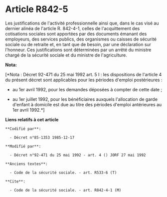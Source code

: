 # Article R842-5

Les justifications de l'activité professionnelle ainsi que, dans le cas visé au dernier alinéa de l'article R. 842-4-1,
celles de l'acquittement des cotisations sociales sont apportées par des documents émanant des employeurs, des services
publics, des organismes ou caisses de sécurité sociale ou de retraite et, en tant que de besoin, par une déclaration sur
l'honneur. Ces justifications sont déterminées par un arrêté du ministre chargé de la sécurité sociale et du ministre de
l'agriculture.

**Nota:**

[*Nota : Décret 92-471 du 25 mai 1992 art. 5 I : les dispositions de l'article 4 du présent décret sont applicables pour les
périodes d'emploi postérieures :

- au 1er avril 1992, pour les demandes déposées à compter de cette date ;

- au 1er juillet 1992, pour les bénéficiaires auxquels l'allocation de garde d'enfant à domicile est due au titre des
périodes d'emploi antérieures au 1er avril 1992.*]

**Liens relatifs à cet article**

	**Codifié par**:

	  - Décret n°85-1353 1985-12-17

	**Modifié par**:

	  - Décret n°92-471 du 25 mai 1992 - art. 4 () JORF 27 mai 1992

	**Anciens textes**:

	  - Code de la sécurité sociale. - art. R533-6 (T)

	**Cite**:

	  - Code de la sécurité sociale. - art. R842-4-1 (M)
